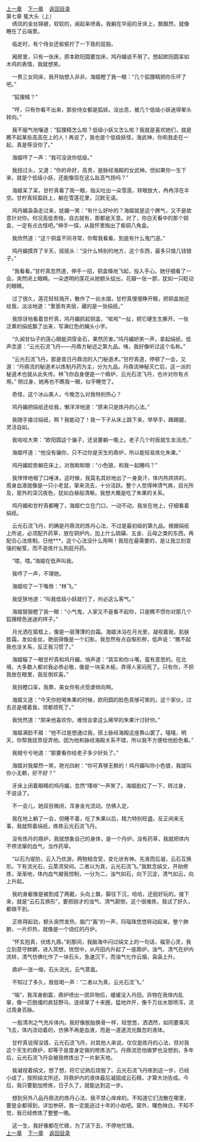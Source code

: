 
[上一章](https://github.com/xiaominghe2014/spider_book/blob/master/book/知北游/第12章.md)&nbsp;&nbsp;&nbsp;&nbsp;[下一章](https://github.com/xiaominghe2014/spider_book/blob/master/book/知北游/第14章.md)&nbsp;&nbsp;&nbsp;&nbsp;[返回目录](https://github.com/xiaominghe2014/spider_book/blob/master/book/知北游/README.md)
<br /> 第七章 冤大头（上）<br />
        绣凤的金丝锦被，软软的，闻起来喷香。我躺在华丽的牙床上，飘飘然，就像睡在了云端里。

    临走时，有个侍女还偷偷拧了一下我的屁股。

    厢房里，只有一张床，原本欧阳圆要加床，鸠丹媚说不用了。想起欧阳圆呆如木鸡的表情，我就想笑。

    一男三女同床，我开始想入非非。海姬瞪了我一眼：“几个狐狸精把你乐坏了吧。”

    “狐狸精？”

    “哼，只有你看不出来，那些侍女都是狐妖。没出息，被几个低级小妖迷得晕头转向。”

    我不服气地嚷道：“狐狸精怎么啦？低级小妖又怎么啦？我就是喜欢她们，就是瞧不起某些高高在上的人！再说了，我也是个低级妖怪，海武神，你和我走在一起，真是辱没你了。”

    海姬哼了一声：“我可没说你低级。”

    我扭过头，又道：“你的命好，高贵，是脉经海殿的女武神。但如果你一生下来，就是个低级小妖，还能像现在这么趾高气扬吗？”

    海姬呆了呆，甘柠真看了我一眼，指尖吐出一朵雪莲，转眼放大，冉冉浮在半空。甘柠真轻盈跃上，躺在雪莲花里，沉默无语。

    鸠丹媚袅袅走过来，妩媚一笑：“有什么好吵的？海姬就是这个脾气，又不是故意针对你。何况高低贵贱，自古就有，那都是天意。对了，你白天看中的那个铜盒，一定有点古怪吧。”伸手一探，从我怀里掏出了紫铜八角盒。

    我欣然道：“这个铜盒不同寻常，你帮我看看，到底有什么鬼门道。”

    鸠丹媚摸弄了半天，摇摇头：“没什么特别的地方，这个东西，最多只值几钱银子。”

    “我看看。”甘柠真忽然道，伸手一招，铜盒倏地飞起，投入手心。她仔细看了一会，突然闭上眼睛。一朵透明的莲花从她额头绽出，花瓣一张一颤，犹如一只眨动的眼睛。

    过了很久，莲花轻轻溅开，散作了一丝水烟，甘柠真慢慢睁开眼，把铜盒抛还给我，淡淡地道：“里面有夹层，藏的是一张绢纸。”

    我惊讶地看着甘柠真，鸠丹媚抓起铜盒，“呲啦”一扯，把它硬生生撕开。一张泛黄的绢纸飘了出来，写满红色的蝇头小字。

    “久闻甘仙子的莲心眼能洞穿金石，果然厉害。”鸠丹媚娇笑一声，拿起绢纸，低声念道：“云光石流飞丹——丹鼎方秘述之第九品。咦，我好像听过这个名称。”

    “云光石流飞丹，那是昔日丹鼎流的入门秘道术。”甘柠真道，停顿了一会，又道：“丹鼎流的秘道术以炼制丹药为主，分为九品。丹鼎流神秘灭亡后，这一派的秘道术也就从此失传。林飞你自身便是一个鼎炉，云光石流飞丹，也许对你有点用。” 侧过身，她再也不瞧我一眼，似乎睡觉了。

    奇怪，这个冰山美人，今晚怎么对我特别热心？

    鸠丹媚把绢纸还给我，懒洋洋地道：“原来只是炼丹的心法。”

    我随手接过绢纸，啊？我能动了！我一下子从床上跳下来，举举手，踢踢腿，灵活自如。

    我哈哈大笑：“欧阳圆这个骗子，还说要躺一晚上。老子几个时辰就生龙活虎。”

    海姬哼道：“他没有骗你，只不过你是天生的鼎炉，所以能轻易炼化朱果。”

    鸠丹媚趁势躺在床上，对我睒睒眼：“小色狼，和我一起睡吗？”

    我悻悻地咽了口唾沫，这时候，我莫名其妙地出了一身臭汗，体内热烘烘的，周身血液就像是一只小老鼠，窜来流去，十分活跃。整个人觉得神清气爽，目光所及，窗外的深沉夜色，犹如白昼般清晰。我想大概是吃了朱果的关系。

    鸠丹媚和甘柠真都睡了，海姬伫立在门口，一动不动，我坐在地上，仔细看着绢纸。

    云光石流飞丹，的确是丹鼎流的炼丹心法，不过是最初级的第九品。根据绢纸上所说，必须配齐药草，放在铜炉内，加上什么硫磺、五金、云母之类的东西，再配合心法炼制。日他***，这个心法没什么用啊！我现在最需要的，是让我立刻变强的秘笈，而不是炼什么狗屁丹药。

    “喂，喂。”海姬在低声叫我。

    我哼了一声，不理她。

    海姬咬了一下嘴唇：“林飞。”

    我促狭地道：“叫我低级小妖就行了，何必这么客气。”

    海姬狠狠瞪了我一眼：“小气鬼，人家又不是看不起你，只是瞧不惯你对那几个狐狸精色迷迷的样子。”

    月光洒在窗框上，像是一层薄薄的白霜。海姬沐浴在月光里，凝视着我，肌肤胜霜，发如金丝，艳丽得像是一个幻影。我忽然有点自惭形秽，低声说：“瞧不起我也没关系，反正我习惯了。”

    海姬瞄了一眼甘柠真和鸠丹媚，悄声道：“其实和你斗嘴，蛮有意思的。在北境，大多数人都对我必恭必敬，像是一块呆木板，弄得人家闷死了。只有你，不把我放在眼里，我反倒欢喜。”

    我目瞪口呆，我靠，美女你有点受虐倾向啊。

    海姬又道：“今天你抢喝朱果的时候，欧阳圆的脸色真够可笑的。这个家伙，过去总是缠着我，烦都烦死了。”

    我恍然道：“原来他喜欢你，难怪会拿这么稀罕的朱果汁讨好你。”

    海姬满脸不屑：“他不过是想通过我，搭上脉经海殿这座靠山罢了。嘻嘻，明天，你帮我捉弄捉弄他。因为他和脉经海殿关系不错，所以我不方便给他脸色看。”

    我贼兮兮地道：“那要看你给老子多少好处了。”

    海姬对我粲然一笑，艳光四射：“你可真够无赖的！鸠丹媚叫你小色狼，我就叫你小无赖，好不好？”

    牙床上闭着眼睛的鸠丹媚，忽然“噗哧”一声笑了。海姬脸红了一下，转过身，不说话了。

    不一会儿，她双目微闭，浑身金光流动，仿佛入定。

    我在地上躺了一会，但睡不着，吃了朱果以后，精力特别旺盛。反正闲来无事，我就照着绢纸，练练云光石流飞丹。

    没有炼丹的鼎炉，我就想象自己的身体，是一个丹炉。没有药草，我就把体内不停流窜的血气，当作药草。

    “以石为堤防，云入乃优游。两物相含受，变化状有神。先液而后凝，云石互换形。下有流光石，云蒸须臾间。二者以为真，云光石流飞。”我默念绢文，开始修炼，渐渐地，体内血气被我控制，一分为二，浊气如石，向下沉淀，清气如云，向上升起。

    我的身躯像是被割成了两截，头向上飘，脚往下沉，哈哈，还挺好玩的。接下来，就是“云石互换形”，要把刚才的浊气、清气颠倒，这个很难练，我试了好久，都做不到。

    正练得起劲，额头突然发热，脑门“轰”的一声，玛瑙珠悠悠转动起来。整个肺腑，一片炽热，就像是一个烧红的丹炉。

    “怀玄抱真，伏炼九鼎。”刹那间，我脑海中闪过绢文上的一句话，福至心灵，我立刻意守肺腑，进入冥想，恍惚中，从丹田内升起了一座鼎炉，浊气、清气在炉内流转，清气仿佛化作了一块石头，急速沉下，而浊气化作云烟，袅袅上升。

    鼎炉一涨一缩，石头流光，云气蒸氲。

    不知过了多久，我低喝一声：“二者以为真，云光石流飞。”

    “嗡”，我浑身剧震，鼎炉喷出一团异物后，缓缓没入丹田。异物在我体内乱窜，像一匹脱缰的疯狂野马，连续窜了十来圈，猛地炸开，像千万丝水银喷泻，流过周身百脉。

    一股清冽之气充斥体内。我好像脱胎换骨一样，轻悠悠，洒洒然，如同要乘风飞去，体内流动着的，仿佛不再是血液，而是一道道流光飘忽的液体。

    甘柠真说得没错，云光石流飞丹，对其他人来说，仅仅是炼丹的心法，但对我这个天生的鼎炉，却等于是度身定做的修炼法门。丹鼎流恐怕做梦也没想到，多年后，云光石流飞丹会被我修炼出了一片新天地。

    我凝视着绢文，想了想，将它记熟后烧毁了。云光石流飞丹练到这一步，已经小成了，按照绢文所述，将鼎炉内的液体最后凝固成云石精，才算大功告成。今后，我只要勤加修炼，日子久了，就能达到这一步。

    想到另外八品丹鼎流的炼丹心法，我不禁心痒痒的。不知道它们流散在哪里，要是全都得到，详加参研，我一定能逃过十年的小劫吧。窗外，曙色映白，不知不觉，我已经修炼了整整一晚。

    这一生，我好像都在忙碌，为了活下去，不停地忙碌。
  <br />
[上一章](https://github.com/xiaominghe2014/spider_book/blob/master/book/知北游/第12章.md)&nbsp;&nbsp;&nbsp;&nbsp;[下一章](https://github.com/xiaominghe2014/spider_book/blob/master/book/知北游/第14章.md)&nbsp;&nbsp;&nbsp;&nbsp;[返回目录](https://github.com/xiaominghe2014/spider_book/blob/master/book/知北游/README.md)
